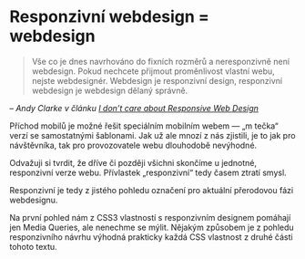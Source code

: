 # Responzivní webdesign = webdesign

> Vše co je dnes navrhováno do fixních rozměrů a neresponzivně není webdesign. Pokud nechcete přijmout proměnlivost vlastní webu, nejste webdesignér. Webdesign je responzivní design, responzivní webdesign je webdesign dělaný správně.

– <cite>Andy Clarke v článku [I don’t care about Responsive Web Design](https://stuffandnonsense.co.uk/blog/about/i_dont_care_about_responsive_web_design)</cite>

Příchod mobilů je možné řešit speciálním mobilním webem — „m tečka“ verzí se samostatnými šablonami. Jak už ale mnozí z nás zjistili, je to jak pro návštěvníka, tak pro provozovatele webu dlouhodobě nevýhodné.

Odvažuji si tvrdit, že dříve či později všichni skončíme u jednotné, responzivní verze webu. Přívlastek „responzivní“ tedy časem ztratí smysl.

Responzivní je tedy z jistého pohledu označení pro aktuální přerodovou fázi webdesignu.

Na první pohled nám z CSS3 vlastností s responzivním designem pomáhají jen Media Queries, ale nenechme se mýlit. Nějakým způsobem je z pohledu responzivního návrhu výhodná prakticky každá CSS vlastnost z druhé části tohoto textu.
